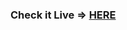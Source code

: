 ### Check it Live => <a href="https://praveencm06-apex-realtors.onrender.com/" target="_blank">HERE</a> 
